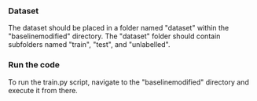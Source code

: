 ### Dataset 
The dataset should be placed in a folder named "dataset" within the "baselinemodified" directory. The "dataset" folder should contain subfolders named "train", "test", and "unlabelled".
### Run the code
To run the train.py script, navigate to the "baselinemodified" directory and execute it from there.